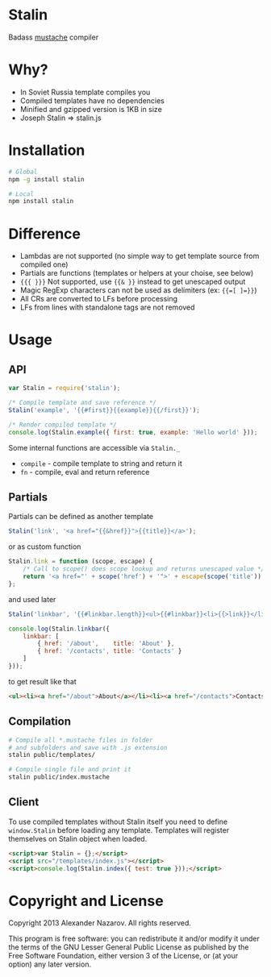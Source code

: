 # Stalin

Badass [mustache](http://mustache.github.com) compiler

# Why?

* In Soviet Russia template compiles you
* Compiled templates have no dependencies
* Minified and gzipped version is 1KB in size
* Joseph Stalin => stalin.js

# Installation

```bash
# Global
npm -g install stalin

# Local
npm install stalin
```

# Difference

* Lambdas are not supported (no simple way to get template source from compiled one)
* Partials are functions (templates or helpers at your choise, see below)
* `{{{ }}}` Not supported, use `{{& }}` instead to get unescaped output
* Magic RegExp characters can not be used as delimiters (ex: `{{=[ ]=}}`)
* All CRs are converted to LFs before processing
* LFs from lines with standalone tags are not removed

# Usage

## API

```javascript
var Stalin = require('stalin');

/* Compile template and save reference */
Stalin('example', '{{#first}}{{example}}{{/first}}');

/* Render compiled template */
console.log(Stalin.example({ first: true, example: 'Hello world' }));
```

Some internal functions are accessible via `Stalin._`

* `compile` - compile template to string and return it
* `fn` - compile, eval and return reference

## Partials

Partials can be defined as another template

```javascript
Stalin('link', '<a href="{{&href}}">{{title}}</a>');
```

or as custom function

```javascript
Stalin.link = function (scope, escape) {
	/* Call to scope() does scope lookup and returns unescaped value */
	return '<a href="' + scope('href') + '">' + escape(scope('title')) + '</a>';
};
```

and used later

```javascript
Stalin('linkbar', '{{#linkbar.length}}<ul>{{#linkbar}}<li>{{>link}}</li>{{/linkbar}}</ul>{{/linkbar.length}}');

console.log(Stalin.linkbar({
	linkbar: [
		{ href: '/about',    title: 'About' },
		{ href: '/contacts', title: 'Contacts' }
	]
}));
```

to get result like that

```html
<ul><li><a href="/about">About</a></li><li><a href="/contacts">Contacts</a></li></ul>
```

## Compilation

```bash
# Compile all *.mustache files in folder
# and subfolders and save with .js extension
stalin public/templates/

# Compile single file and print it
stalin public/index.mustache
```

## Client

To use compiled templates without Stalin itself you need to define `window.Stalin` before loading any template. Templates
will register themselves on Stalin object when loaded.

```html
<script>var Stalin = {};</script>
<script src="/templates/index.js"></script>
<script>console.log(Stalin.index({ test: true }));</script>
```

# Copyright and License

Copyright 2013 Alexander Nazarov. All rights reserved.

This program is free software: you can redistribute it and/or modify
it under the terms of the GNU Lesser General Public License as published by
the Free Software Foundation, either version 3 of the License, or
(at your option) any later version.
